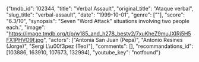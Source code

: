 {"tmdb_id": 102344, "title": "Verbal Assault", "original_title": "Ataque verbal", "slug_title": "verbal-assault", "date": "1999-10-01", "genre": [""], "score": "6.3/10", "synopsis": "Seven \"Word Attack\" situations involving two people each.", "image": "https://image.tmdb.org/t/p/w185_and_h278_bestv2/7xuKheZ9muJXIRj5H5FX1PHVO9f.jpg", "actors": ["Antonia San Juan (Pepa)", "Antonio Resines (Jorge)", "Sergi L\u00f3pez (Teo)"], "comments": [], "recommandations_id": [103886, 163910, 107673, 132994], "youtube_key": "notfound"}